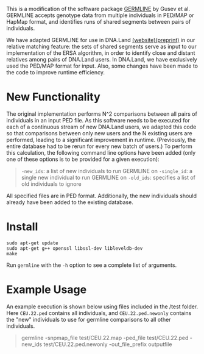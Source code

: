 This is a modification of the software package [GERMLINE](http://www.cs.columbia.edu/~gusev/germline/) by Gusev et al. GERMLINE accepts genotype data from multiple individuals in PED/MAP or HapMap format, and identifies runs of shared segments between pairs of individuals.

We have adapted GERMLINE for use in DNA.Land [(website)](https://dna.land)[(preprint)](http://www.biorxiv.org/content/early/2017/05/09/135715) in our relative matching feature: the sets of shared segments serve as input to our implementation of the ERSA algorithm, in order to identify close and distant relatives among pairs of DNA.Land users. In DNA.Land, we have exclusively used the PED/MAP format for input. Also, some changes have been made to the code to improve runtime efficiency.

# New Functionality

The original implementation performs N^2 comparisons between all pairs of individuals in an input PED file. As this software needs to be executed for each of a continuous stream of new DNA.Land users, we adapted this code so that comparisons between only new users and the N existing users are performed, leading to a significant improvement in runtime. (Previously, the entire database had to be rerun for every new batch of users.) To perform this calculation, the following command line options have been added (only one of these options is to be provided for a given execution):

>`-new_ids`: a list of new individuals to run GERMLINE on
>`-single_id`: a single new individual to run GERMLINE on
>`-old_ids`: specifies a list of old individuals to ignore

All specified files are in PED format. Additionally, the new individuals should already have been added to the existing database.

# Install

```
sudo apt-get update
sudo apt-get g++ openssl libssl-dev libleveldb-dev
make
```

Run `germline` with the `-h` option to see a complete list of arguments.

# Example Usage

An example execution is shown below using files included in the /test folder. Here `CEU.22.ped` contains all individuals, and `CEU.22.ped.newonly` contains the "new" individuals to use for germline comparisons to all other individuals.

>germline -snpmap_file test/CEU.22.map -ped_file test/CEU.22.ped -new_ids test/CEU.22.ped.newonly -out_file_prefix outputfile

